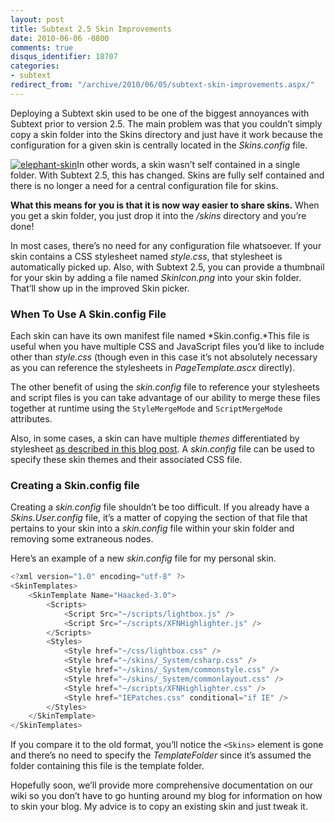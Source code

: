```yaml
---
layout: post
title: Subtext 2.5 Skin Improvements
date: 2010-06-06 -0800
comments: true
disqus_identifier: 18707
categories:
- subtext
redirect_from: "/archive/2010/06/05/subtext-skin-improvements.aspx/"
---
```


Deploying a Subtext skin used to be one of the biggest annoyances with
Subtext prior to version 2.5. The main problem was that you couldn’t
simply copy a skin folder into the Skins directory and just have it work
because the configuration for a given skin is centrally located in the
*Skins.config* file.

[![elephant-skin](http://haacked.com/images/haacked_com/WindowsLiveWriter/UpcomingSubtextSkinImprovements_C779/elephant-skin_3.jpg "elephant-skin")](http://www.sxc.hu/photo/1229077 "Skin on sxc.hu by Nick Bradsworth")In
other words, a skin wasn’t self contained in a single folder. With
Subtext 2.5, this has changed. Skins are fully self contained and there
is no longer a need for a central configuration file for skins.

**What this means for you is that it is now way easier to share skins.**
When you get a skin folder, you just drop it into the */skins* directory
and you’re done!

In most cases, there’s no need for any configuration file whatsoever. If
your skin contains a CSS stylesheet named *style.css*, that stylesheet
is automatically picked up. Also, with Subtext 2.5, you can provide a
thumbnail for your skin by adding a file named *SkinIcon.png* into your
skin folder. That’ll show up in the improved Skin picker.

### When To Use A Skin.config File

Each skin can have its own manifest file named *Skin.config.*This file
is useful when you have multiple CSS and JavaScript files you’d like to
include other than *style.css* (though even in this case it’s not
absolutely necessary as you can reference the stylesheets in
*PageTemplate.ascx* directly).

The other benefit of using the *skin.config* file to reference your
stylesheets and script files is you can take advantage of our ability to
merge these files together at runtime using the `StyleMergeMode` and
`ScriptMergeMode` attributes.

Also, in some cases, a skin can have multiple *themes* differentiated by
stylesheet [as described in this blog
post](http://haacked.com/archive/2006/08/26/Mile_High_Overview_Of_Subtext_Skinning.aspx "Mile High Overview of Subtext Skinning").
A *skin.config* file can be used to specify these skin themes and their
associated CSS file.

### Creating a Skin.config file

Creating a *skin.config* file shouldn’t be too difficult. If you already
have a *Skins.User.config* file, it’s a matter of copying the section of
that file that pertains to your skin into a *skin.config* file within
your skin folder and removing some extraneous nodes.

Here’s an example of a new *skin.config* file for my personal skin.

```csharp
<?xml version="1.0" encoding="utf-8" ?>
<SkinTemplates>
    <SkinTemplate Name="Haacked-3.0">
        <Scripts>
            <Script Src="~/scripts/lightbox.js" />
            <Script Src="~/scripts/XFNHighlighter.js" />
        </Scripts>
        <Styles>
            <Style href="~/css/lightbox.css" />
            <Style href="~/skins/_System/csharp.css" />
            <Style href="~/skins/_System/commonstyle.css" />
            <Style href="~/skins/_System/commonlayout.css" />
            <Style href="~/scripts/XFNHighlighter.css" />
            <Style href="IEPatches.css" conditional="if IE" />
        </Styles>
    </SkinTemplate>
</SkinTemplates>
```

If you compare it to the old format, you’ll notice the `<Skins>` element
is gone and there’s no need to specify the *TemplateFolder* since it’s
assumed the folder containing this file is the template folder.

Hopefully soon, we’ll provide more comprehensive documentation on our
wiki so you don’t have to go hunting around my blog for information on
how to skin your blog. My advice is to copy an existing skin and just
tweak it.

